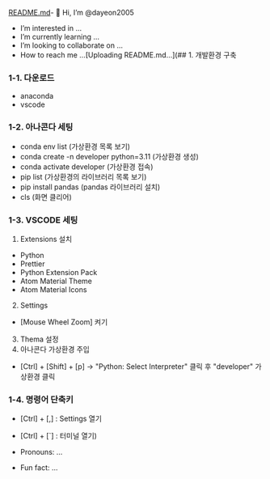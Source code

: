 [README.md](https://github.com/user-attachments/files/16974819/README.md)- 👋 Hi, I’m @dayeon2005
-  I’m interested in ...
-  I’m currently learning ...
-  I’m looking to collaborate on ...
-  How to reach me ...[Uploading README.md…](## 1. 개발환경 구축
### 1-1. 다운로드
- anaconda
- vscode

### 1-2. 아나콘다 세팅
 - conda env list                           (가상환경 목록 보기)
 - conda create -n developer python=3.11    (가상환경 생성)
 - conda activate developer                 (가상환경 접속)
 - pip list                                 (가상환경의 라이브러리 목록 보기)
 - pip install pandas                       (pandas 라이브러리 설치)
 - cls                                      (화면 클리어)

### 1-3. VSCODE 세팅
1. Extensions 설치
  - Python
  - Prettier
  - Python Extension Pack
  - Atom Material Theme
  - Atom Material Icons
2. Settings
  - [Mouse Wheel Zoom] 켜기
3. Thema 설정
4. 아나콘다 가상환경 주입
  - [Ctrl] + [Shift] + [p] → "Python: Select Interpreter" 클릭 후
  "developer" 가상환경 클릭

### 1-4. 명령어 단축키
 - [Ctrl] + [,] : Settings 열기
 - [Ctrl] + [`] : 터미널 열기)

-  Pronouns: ...
-  Fun fact: ...

<!---
dayeon2005/dayeon2005 is a ✨ special ✨ repository because its `README.md` (this file) appears on your GitHub profile.
You can click the Preview link to take a look at your changes.
--->
